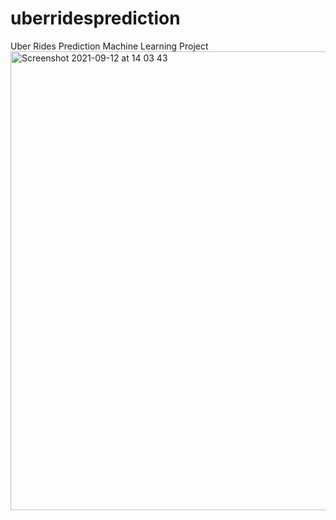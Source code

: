# uberridesprediction
Uber Rides Prediction
Machine Learning Project
<img width="734" alt="Screenshot 2021-09-12 at 14 03 43" src="https://user-images.githubusercontent.com/89784938/132979796-73e7967f-3537-4518-87a0-52218fc72b32.png">
